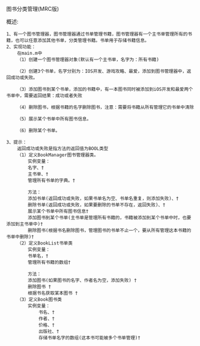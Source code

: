 图书分类管理(MRC版)

概述:

	1、有一个图书管理器，图书管理器通过书单管理书籍，图书管理器有一个主书单管理所有的书籍，也可以任意添加其他书单，分类管理书籍。书单用于存储书籍信息。
	2、实现功能：
		在main.m中
		（1）创建一个图书管理器对象(默认有一个主书单，名字为：所有书籍)

		（2）创建3个书单，名字分别为：IOS开发、游戏攻略、最爱，添加到图书管理器中，返回成功或失败。

		（3）添加图书到某个书单，添加的书籍中，有一本图书同时被添加到iOS开发和最爱两个书单中，需要返回结果：成功或者失败

		（4）删除图书，根据书籍的名字删除图书，注意：需要将书籍从所有管理它的书单中清除

		（5）展示某个书单中所有图书信息。

		（6）删除某个书单。

	3、提示：
		返回成功或失败是指方法的返回值为BOOL类型
		（1）定义BookManager图书管理器类。
			实例变量：
            名字、†
            主书单、†
            管理所有书单的字典。†

			方法：
            添加书单(返回成功或失败，如果书单名为空、书单名重复，则添加失败)、†
            删除书单(返回成功或失败，如果要删除的书单不存在，返回失败)、†
            展示某个书单中所有图书信息†
            添加图书到某个书单(主书单是管理所有书籍的，书籍被添加到某个书单中时，也要添加到主书单中)†
            删除图书(根据书名删除图书，管理图书的书单不止一个，要从所有管理这本书籍的书单中删除)†
		（2）定义BookList书单类
			实例变量：
            书单名，†
            管理所有书籍的数组†
			
            方法：
            添加图书(如果图书的名字、作者名为空，添加失败) †
            删除图书 †
            根据书名获取某本图书 †
		（3）定义Book图书类
			实例变量：
                书名、†
                作者、†
                价格、†
                出版社、†
                存储书单名字的数组(这本书可能被多个书单管理)†
